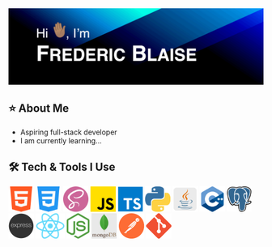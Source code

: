 <img src="images/animated-github-banner.gif" alt="Hi, I'm Frederic Blaise.">

## ⭐️ About Me
- Aspiring full-stack developer
- I am currently learning...

## 🛠️ Tech & Tools I Use
<p>
  <img src="images/html-icon.png" height="50px">
  <img src="images/css-icon.png" height="50px">
  <img src="images/sass-icon.png" height="50px">
  <img src="images/javascript-icon.png" height="50px">
  <img src="images/typescript-icon.png" height="50px">
  <img src="images/python-icon.png" height="50px">
  <img src="images/java-icon.png" height="50px">
  <img src="images/cpp-icon.png" height="50px">
  <img src="images/postgresql-icon.png" height="50px">
  <img src="images/express-icon.png" height="50px">
  <img src="images/react-icon.png" height="50px">
  <img src="images/node-js-icon.png" height="50px">
  <img src="images/mongodb-icon.png" height="50px">
  <img src="images/postman-icon.png" height="50px">
  <img src="images/git-icon.png" height="50px">
</p>
  
